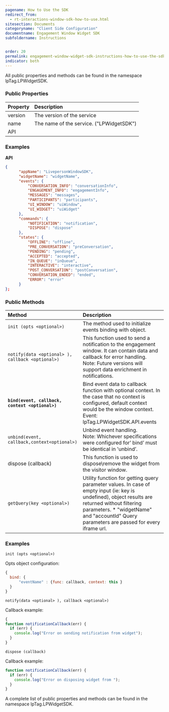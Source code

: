 ```yaml
---
pagename: How to Use the SDK
redirect_from:
  - rt-interactions-window-sdk-how-to-use.html
sitesection: Documents
categoryname: "Client Side Configuration"
documentname: Engagement Window Widget SDK
subfoldername: Instructions


order: 20
permalink: engagement-window-widget-sdk-instructions-how-to-use-the-sdk.html
indicator: both
---
```


All public properties and methods can be found in the namespace lpTag.LPWidgetSDK.

### Public Properties

| Property | Description |
| :--- | :--- |
| version | The version of the service |
| name | The name of the service. ("LPWidgetSDK") |
| API | |

###  Examples

**API**

```json
{
      "appName": "LivepersonWindowSDK",
      "widgetName": "widgetName",
      "events": {
          "CONVERSATION_INFO": "conversationInfo",
          "ENGAGEMENT_INFO": "engagementInfo",
          "MESSAGES": "messages",
          "PARTICIPANTS": "participants",
          "UI_WINDOW": "uiWindow",
          "UI_WIDGET": "uiWidget"
      },
      "commands": {
          "NOTIFICATION": "notification",
          "DISPOSE": "dispose"
      },
      "states": {
          "OFFLINE": "offline",
          "PRE_CONVERSATION": "preConversation",
          "PENDING": "pending",
          "ACCEPTED": "accepted",
          "IN_QUEUE": "inQueue",
          "INTERACTIVE": "interactive",
          "POST_CONVERSATION": "postConversation",
          "CONVERSATION_ENDED": "ended",
          "ERROR": "error"
      }
};
```

### Public Methods

| Method | Description |
| :--- | :--- |
| `init (opts <optional>)` | The method used to initialize events binding with  object.
| `notify(data <optional> ), callback <optional>)` | This function used to send a notification to the engagement window. It can contain data and callback for error handling. <br> Note: Future versions will support data enrichment in notifications. |
| **`bind(event, callback, context <optional>)`** | Bind event data to callback function with optional context. In the case that no context is configured, default context would be the window context. <br> Event: lpTag.LPWidgetSDK.API.events |
| `unbind(event, callback,context<optional>)` | Unbind event handling. <br> Note: Whichever specifications were configured for’ bind’ must be identical in 'unbind’.
| dispose (callback) | This function is used to dispose\remove the widget from the visitor window. |
| `getQuery(key <optional>)` | Utility function for getting query parameter values. In case of empty input (ie: key is undefined), object results are returned without filtering parameters. * "widgetName" and  "accountId" Query parameters are passed for every iframe url.

###  Examples

`init (opts <optional>)`

Opts object configuration:

```javascript
{
  bind: {
      "eventName" : {func: callback, context: this }
  }
}
```

`notify(data <optional> ), callback <optional>)`

Callback example:

```javascript
{
function notificationCallback(err) {
  if (err) {
    console.log("Error on sending notification from widget");
  }
}
```

`dispose (callback)`

Callback example:

```javascript
function notificationCallback(err) {
  if (err) {
    console.log("Error on disposing widget from ");
  }
}
```

A complete list of public properties and methods can be found in the namespace lpTag.LPWidgetSDK.
